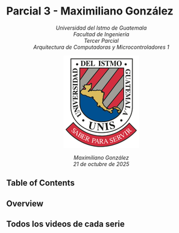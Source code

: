 # Parcial 3 - Maximiliano González

<p align="center">
  <em>Universidad del Istmo de Guatemala</em><br>
  <em>Facultad de Ingeniería</em><br>
  <em>Tercer Parcial</em><br>
  <em>Arquitectura de Computadoras y Microcontroladores 1</em>
</p>

<div align="center">
  <img src="Fotos Main/Logo_UNIS.png" alt="Logo UNIS" width="200"/>
</div>

<p align="center">
  <em>Maximiliano González</em><br>
  <em>21 de octubre de 2025</em>
</p>

## Table of Contents


## Overview

## Todos los videos de cada serie

